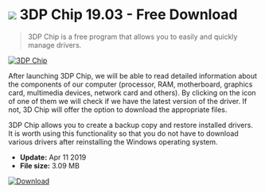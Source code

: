 # ![](https://cdn.softexe.net/static/icon/3/3dp-chip-8547.png) 3DP Chip 19.03 - Free Download

> 3DP Chip is a free program that allows you to easily and quickly manage drivers.

[![3DP Chip](https://gallery.dpcdn.pl/imgc/Tools/90723/g_-_420x350_1.5_-_xcb77581b-ea76-4be9-9370-fe2a907fc764.jpg)](https://softexe.net/win/disks-files/hdd-utilities/3dp-chip:hedg.html)

After launching 3DP Chip, we will be able to read detailed information about the components of our computer (processor, RAM, motherboard, graphics card, multimedia devices, network card and others). By clicking on the icon of one of them we will check if we have the latest version of the driver. If not, 3D Chip will offer the option to download the appropriate files.
 
 3DP Chip allows you to create a backup copy and restore installed drivers. It is worth using this functionality so that you do not have to download various drivers after reinstalling the Windows operating system.


- **Update:** Apr 11 2019
- **File size:** 3.09 MB

[![Download](https://cdn.softexe.net/static/img/download.png)](https://softexe.net/win/disks-files/hdd-utilities/3dp-chip:hedg.html)

